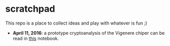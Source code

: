 
# scratchpad

This repo is a place to collect ideas and play with whatever is fun ;)

  - **April 11, 2016**: a prototype cryptoanalysis of the Vigenere chiper can be read in [this][vigenere] notebook.

[vigenere]:http://nbviewer.jupyter.org/github/massimo-nocentini/scratchpad/blob/master/chapters/crypto/vigenere-cryptoanalysis.ipynb?flush_cache=true 

